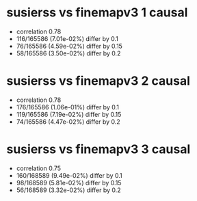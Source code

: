 # susierss vs finemapv3  1 causal

- correlation 0.78
- 116/165586 (7.01e-02%) differ by 0.1
- 76/165586 (4.59e-02%) differ by 0.15
- 58/165586 (3.50e-02%) differ by 0.2


# susierss vs finemapv3  2 causal

- correlation 0.78
- 176/165586 (1.06e-01%) differ by 0.1
- 119/165586 (7.19e-02%) differ by 0.15
- 74/165586 (4.47e-02%) differ by 0.2


# susierss vs finemapv3  3 causal

- correlation 0.75
- 160/168589 (9.49e-02%) differ by 0.1
- 98/168589 (5.81e-02%) differ by 0.15
- 56/168589 (3.32e-02%) differ by 0.2


